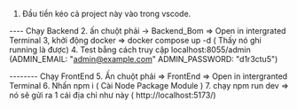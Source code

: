 1. Đầu tiền kéo cả project này vào trong vscode.

---- Chạy Backend 
2. ấn chuột phải -> Backend_Bom => Open in intergrated Terminal 
3, khởi động docker => docker compose up -d ( Thấy nó ghi running là được)
4. Test bằng cách truy cập localhost:8055/admin 
(ADMIN_EMAIL: "admin@example.com"
ADMIN_PASSWORD: "d1r3ctu5")

-------- Chạy FrontEnd
5. Ấn chuột phải =>  FrontEnd  => Open in intergranted Terminal
6. Nhấn npm i ( Cài Node Package Module )
7. chạy npm run dev 
=> nó sẽ gửi ra 1 cái địa chỉ như này ( http://localhost:5173/)